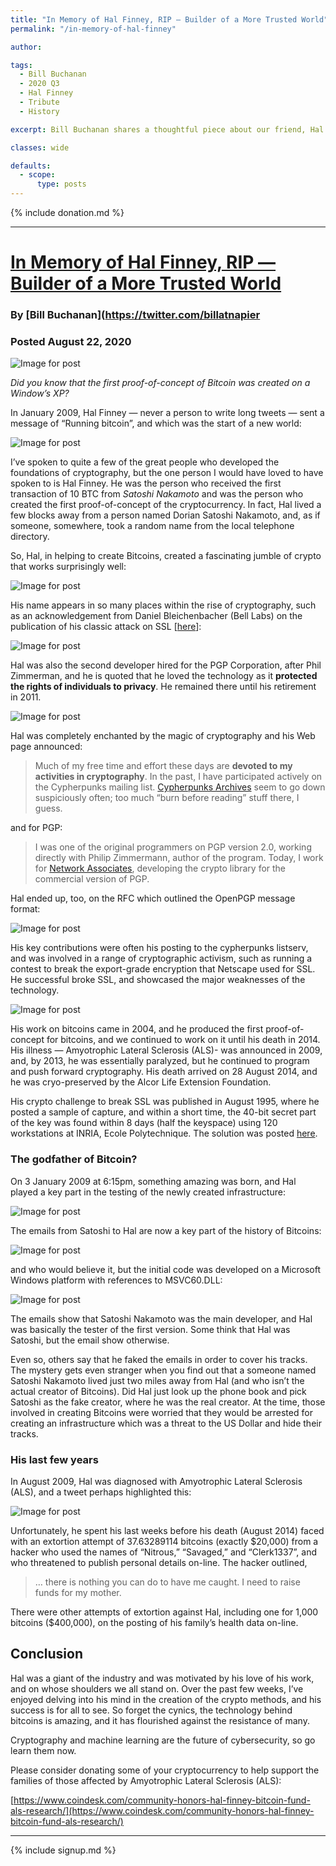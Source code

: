 ```yaml
---
title: "In Memory of Hal Finney, RIP — Builder of a More Trusted World"
permalink: "/in-memory-of-hal-finney"

author: 

tags:
  - Bill Buchanan
  - 2020 Q3
  - Hal Finney
  - Tribute
  - History

excerpt: Bill Buchanan shares a thoughtful piece about our friend, Hal. Posted August 22, 2020.

classes: wide

defaults:
  - scope:
      type: posts
---
```


{% include donation.md %}

***

# [In Memory of Hal Finney, RIP — Builder of a More Trusted World](https://medium.com/asecuritysite-when-bob-met-alice/in-memory-of-hal-finney-rip-builder-of-a-more-trusted-world-aff0ce1cb826)
### By [Bill Buchanan](https://twitter.com/billatnapier
### Posted August 22, 2020

![Image for post](/assets/images/2020/m8/bb1.jpg)

_Did you know that the first proof-of-concept of Bitcoin was created on a Window’s XP?_

In January 2009, Hal Finney — never a person to write long tweets — sent a message of “Running bitcoin”, and which was the start of a new world:

![Image for post](/assets/images/2020/m8/bb2.jpg)

I’ve spoken to quite a few of the great people who developed the foundations of cryptography, but the one person I would have loved to have spoken to is Hal Finney. He was the person who received the first transaction of 10 BTC from _Satoshi Nakamoto_ and was the person who created the first proof-of-concept of the cryptocurrency. In fact, Hal lived a few blocks away from a person named Dorian Satoshi Nakamoto, and, as if someone, somewhere, took a random name from the local telephone directory.

So, Hal, in helping to create Bitcoins, created a fascinating jumble of crypto that works surprisingly well:

![Image for post](/assets/images/2020/m8/bb3.jpg)

His name appears in so many places within the rise of cryptography, such as an acknowledgement from Daniel Bleichenbacher (Bell Labs) on the publication of his classic attack on SSL [[here](http://archiv.infsec.ethz.ch/education/fs08/secsem/Bleichenbacher98.pdf)]:

![Image for post](/assets/images/2020/m8/bb4.jpg)

Hal was also the second developer hired for the PGP Corporation, after Phil Zimmerman, and he is quoted that he loved the technology as it **protected the rights of individuals to privacy**. He remained there until his retirement in 2011.

![Image for post](/assets/images/2020/m8/bb5.jpg)

Hal was completely enchanted by the magic of cryptography and his Web page announced:

> Much of my free time and effort these days are **devoted to my activities in cryptography**. In the past, I have participated actively on the Cypherpunks mailing list. [Cypherpunks Archives](https://web.archive.org/web/20000815081449/http://www.inet-one.com/cypherpunks/) seem to go down suspiciously often; too much “burn before reading” stuff there, I guess.

and for PGP:

> I was one of the original programmers on PGP version 2.0, working directly with Philip Zimmermann, author of the program. Today, I work for [Network Associates](https://web.archive.org/web/20000815081449/http://www.nai.com/), developing the crypto library for the commercial version of PGP.

Hal ended up, too, on the RFC which outlined the OpenPGP message format:

![Image for post](/assets/images/2020/m8/bb6.jpg)

His key contributions were often his posting to the cypherpunks listserv, and was involved in a range of cryptographic activism, such as running a contest to break the export-grade encryption that Netscape used for SSL. He successful broke SSL, and showcased the major weaknesses of the technology.

![Image for post](/assets/images/2020/m8/bb7.jpg)

His work on bitcoins came in 2004, and he produced the first proof-of-concept for bitcoins, and we continued to work on it until his death in 2014. His illness — Amyotrophic Lateral Sclerosis (ALS)- was announced in 2009, and, by 2013, he was essentially paralyzed, but he continued to program and push forward cryptography. His death arrived on 28 August 2014, and he was cryo-preserved by the Alcor Life Extension Foundation.

His crypto challenge to break SSL was published in August 1995, where he posted a sample of capture, and within a short time, the 40-bit secret part of the key was found within 8 days (half the keyspace) using 120 workstations at INRIA, Ecole Polytechnique. The solution was posted [here](https://web.archive.org/web/20120516155147/http://pauillac.inria.fr/~doligez/ssl/announce.txt).

### The godfather of Bitcoin?

On 3 January 2009 at 6:15pm, something amazing was born, and Hal played a key part in the testing of the newly created infrastructure:

![Image for post](/assets/images/2020/m8/bb8.jpg)

The emails from Satoshi to Hal are now a key part of the history of Bitcoins:

![Image for post](/assets/images/2020/m8/bb9.jpg)

and who would believe it, but the initial code was developed on a Microsoft Windows platform with references to MSVC60.DLL:

![Image for post](/assets/images/2020/m8/bb10.jpg)

The emails show that Satoshi Nakamoto was the main developer, and Hal was basically the tester of the first version. Some think that Hal was Satoshi, but the email show otherwise.

Even so, others say that he faked the emails in order to cover his tracks. The mystery gets even stranger when you find out that a someone named Satoshi Nakamoto lived just two miles away from Hal (and who isn’t the actual creator of Bitcoins). Did Hal just look up the phone book and pick Satoshi as the fake creator, where he was the real creator. At the time, those involved in creating Bitcoins were worried that they would be arrested for creating an infrastructure which was a threat to the US Dollar and hide their tracks.

### His last few years

In August 2009, Hal was diagnosed with Amyotrophic Lateral Sclerosis (ALS), and a tweet perhaps highlighted this:

![Image for post](/assets/images/2020/m8/bb11.jpg)

Unfortunately, he spent his last weeks before his death (August 2014) faced with an extortion attempt of 37.63289114 bitcoins (exactly $20,000) from a hacker who used the names of “Nitrous,” “Savaged,” and “Clerk1337”, and who threatened to publish personal details on-line. The hacker outlined,

> … there is nothing you can do to have me caught. I need to raise funds for my mother.

There were other attempts of extortion against Hal, including one for 1,000 bitcoins ($400,000), on the posting of his family’s health data on-line.

## Conclusion

Hal was a giant of the industry and was motivated by his love of his work, and on whose shoulders we all stand on. Over the past few weeks, I’ve enjoyed delving into his mind in the creation of the crypto methods, and his success is for all to see. So forget the cynics, the technology behind bitcoins is amazing, and it has flourished against the resistance of many.

Cryptography and machine learning are the future of cybersecurity, so go learn them now.

Please consider donating some of your cryptocurrency to help support the families of those affected by Amyotrophic Lateral Sclerosis (ALS):

[https://www.coindesk.com/community-honors-hal-finney-bitcoin-fund-als-research/](https://www.coindesk.com/community-honors-hal-finney-bitcoin-fund-als-research/)




***

{% include signup.md %}